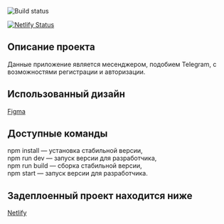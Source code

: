 ![Build status](https://img.shields.io/github/actions/workflow/status/MrDonVictor/middle.messenger.praktikum.yandex/.github/workflows/tests.yml)

[![Netlify Status](https://api.netlify.com/api/v1/badges/7123fc25-7bbb-42a5-adf8-362dd0e61bae/deploy-status)](https://app.netlify.com/sites/stellar-medovik-bdc322/deploys)

## Описание проекта
Данные приложение является месенджером, подобием Telegram, с возможностями регистрации и авторизации.

## Использованный дизайн
<a target="_blank" href="https://www.figma.com/file/IGKY6ICBsgEfI6noq00b8m/Chat-(Copy)?node-id=0%3A1&t=zMKt39tEBSREnmJW-0">
Figma
</a>

## Доступные команды
npm install — установка стабильной версии,
<br/>npm run dev — запуск версии для разработчика,
<br/>npm run build — сборка стабильной версии,
<br/>npm start — запуск версии для разработчика.

## Задеплоенный проект находится ниже
<a target="_blank" href="https://stellar-medovik-bdc322.netlify.app/">Netlify</a>
